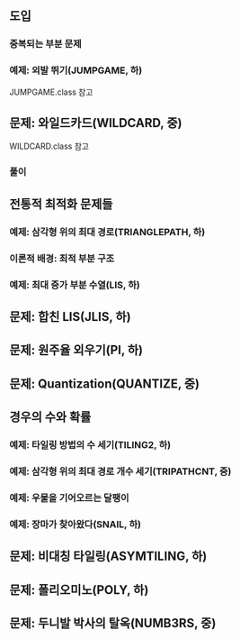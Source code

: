 ## 도입

### 중복되는 부분 문제

### 예제: 외발 뛰기(JUMPGAME, 하)
JUMPGAME.class 참고

## 문제: 와일드카드(WILDCARD, 중)
WILDCARD.class 참고

### 풀이

## 전통적 최적화 문제들
### 예제: 삼각형 위의 최대 경로(TRIANGLEPATH, 하)


### 이론적 배경: 최적 부분 구조

### 예제: 최대 증가 부분 수열(LIS, 하)

## 문제: 합친 LIS(JLIS, 하)

## 문제: 원주율 외우기(PI, 하)

## 문제: Quantization(QUANTIZE, 중)

## 경우의 수와 확률

### 예제: 타일링 방법의 수 세기(TILING2, 하)

### 예제: 삼각형 위의 최대 경로 개수 세기(TRIPATHCNT, 중)

### 예제: 우물을 기어오르는 달팽이

### 예제: 장마가 찾아왔다(SNAIL, 하)

## 문제: 비대칭 타일링(ASYMTILING, 하)

## 문제: 폴리오미노(POLY, 하)

## 문제: 두니발 박사의 탈옥(NUMB3RS, 중)

